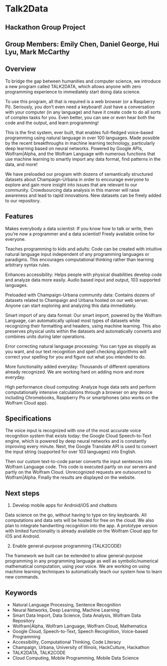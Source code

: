 # Talk2Data
## Hackathon Group Project
## Group Members: Emily Chen, Daniel George, Hui Lyu, Mark McCarthy
## Overview
To bridge the gap between humanities and computer science, we introduce a new program called TALK2DATA, which allows anyone with zero programming experience to immediately start doing data science.

To use this program, all that is required is a web browser (or a Raspberry Pi). Seriously, you don’t even need a keyboard! Just have a conversation with your computer (in any language) and have it create code to do all sorts of complex tasks for you. Even better, you can see or even hear both the code and the output, and learn programming!

This is the first system, ever built, that enables full-fledged voice-based programming using natural language in over 100 languages. Made possible by the recent breakthroughs in machine learning technology, particularly deep learning based on neural networks. 
Powered by Google APIs, Wolfram|Alpha, and the Wolfram Language with numerous functions that use machine learning to smartly import any data format, find patterns in the data, and more!

We have preloaded our program with dozens of semantically structured datasets about Champaign-Urbana in order to encourage everyone to explore and gain more insight into issues that are relevant to our community. Crowdsourcing data analysis in this manner will raise awareness and lead to rapid innovations. New datasets can be freely added  to our repository.

## Features
Makes everybody a data scientist: If you know how to talk or write, then you’re now a programmer and a data scientist! Freely available online for everyone.

Teaches programming to kids and adults: Code can be created with intuitive natural language input independent of any programming languages or paradigms. This encourages computational thinking rather than learning arbitrary syntax rules.

Enhances accessibility: Helps people with physical disabilities develop code and analyze data more easily. Audio based input and output, 103 supported languages.

Preloaded with Champaign-Urbana community data: Contains dozens of datasets related to Champaign and Urbana hosted on our web server. Anyone can start exploring and analyzing this data immediately.

Smart import of any data format: Our smart import, powered by the Wolfram Language, can automatically upload most types of datasets while recognizing their formatting and headers, using machine learning. This also preserves physical units within the datasets and automatically converts and combines units during later operations. 

Error correcting natural language processing: You can type as sloppily as you want, and our text recognition and spell checking algorithms will correct your spelling for you and figure out what you intended to do.

More functionality added everyday: Thousands of different operations already recognized. We are working hard on adding more and more everyday.

High performance cloud computing: Analyze huge data sets and perform computationally intensive calculations through a browser on any device including Chromebooks, Raspberry Pis or smartphones (also works on the Wolfram Cloud app).

## Specifications
The voice input is recognized with one of the most accurate voice recognition system that exists today: the Google Cloud Speech-to-Text engine, which is powered by deep neural networks and is constantly improving every minute. Next, the Google Translate API is used to convert the input string (supported for over 103 languages) into English.

Then our custom text-to-code parser converts the input sentences into Wolfram Language code. This code is executed partly on our servers and partly on the Wolfram Cloud. Unrecognized requests are outsourced to Wolfram|Alpha. Finally the results are displayed on the website.

## Next steps
1. Develop mobile apps for Android/iOS and chatbots

Data science on the go, without having to type on tiny keyboards. All computations and data sets will be hosted for free on the cloud. We also plan to integrate handwriting recognition into the app. A prototype version with limited functionality is already available on the Wolfram Cloud app for iOS and Android.

2. Enable general-purpose programming (TALK2CODE)

The framework we built can be extended to allow general-purpose programming in any programming language as well as symbolic/numerical mathematical computation, using your voice. We are working on using machine learning techniques to automatically teach our system how to learn new commands.

## Keywords
* Natural Language Processing, Sentence Recognition
* Neural Networks, Deep Learning, Machine Learning
* Smart Data Import, Data Science, Data Analysis, Wolfram Data Repository
* Wolfram|Alpha, Wolfram Language, Wolfram Cloud, Mathematica
* Google Cloud, Speech-to-Text, Speech Recognition, Voice-based Programming
* Accessibility, Computational Thinking, Code Literacy
* Champaign, Urbana, University of Illinois, HackCulture, Hackathon
* TALK2DATA, TALK2CODE
* Cloud Computing, Mobile Programming, Mobile Data Science
